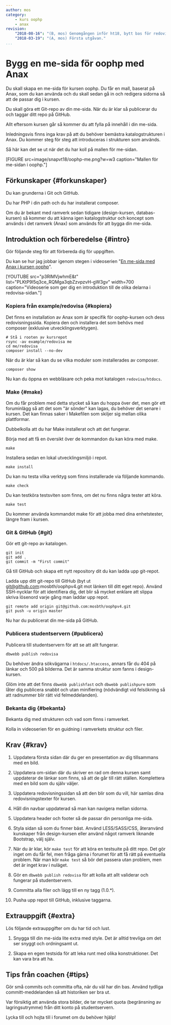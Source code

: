 ```yaml
---
author: mos
category:
    - kurs oophp
    - anax
revision:
    "2018-08-16": "(B, mos) Genomgången inför ht18, bytt bas för redovisa/."
    "2018-03-19": "(A, mos) Första utgåvan."
...
```

Bygg en me-sida för oophp med Anax
===================================

Du skall skapa en me-sida för kursen oophp. Du får en mall, baserat på Anax, som du kan använda och du skall sedan gå in och redigera sidorna så att de passar dig i kursen.

Du skall göra ett Git-repo av din me-sida. När du är klar så publicerar du och taggar ditt repo på GitHub.

Allt eftersom kursen går så kommer du att fylla på innehåll i din me-sida.

Inledningsvis finns inga krav på att du behöver bemästra katalogstrukturen i Anax. Du kommer steg för steg att introduceras i strukturen som används. 

<!--more-->

Så här kan det se ut när det du har koll på mallen för me-sidan.

[FIGURE src=image/snapvt18/oophp-me.png?w=w3 caption="Mallen för me-sidan i oophp."]



Förkunskaper {#forkunskaper}
-----------------------

Du kan grunderna i Git och GitHub.

Du har PHP i din path och du har installerat composer.

Om du är bekant med ramverk sedan tidigare (design-kursen, databas-kursen) så kommer du att känna igen katalogstruktur och koncept som används i det ramverk (Anax) som används för att bygga din me-sida.



Introduktion och förberedelse {#intro}
-----------------------

Gör följande steg för att förbereda dig för uppgiften.

Du kan se hur jag jobbar igenom stegen i videoserien "[En me-sida med Anax i kursen oophp](https://www.youtube.com/playlist?list=PLKtP9l5q3ce_RQMga3qbZzvpzvH-gW3gv)".

[YOUTUBE src="p3RlMVjwhmE&t" list="PLKtP9l5q3ce_RQMga3qbZzvpzvH-gW3gv" width=700 caption="Videoserie som ger dig en introduktion till de olika delarna i redovisa-sidan."]



### Kopiera från example/redovisa {#kopiera}

Det finns en installation av Anax som är specifik för oophp-kursen och dess redovisningssida. Kopiera den och installera det som behövs med composer (exklusive utvecklingsverktygen).

```text
# Stå i rooten av kursrepot
rsync -av example/redovisa me
cd me/redovisa
composer install --no-dev
```

När du är klar så kan du se vilka moduler som installerades av composer.

```text
composer show
```

Nu kan du öppna en webbläsare och peka mot katalogen `redovisa/htdocs`.



### Make {#make}

Om du får problem med detta stycket så kan du hoppa över det, men gör ett foruminlägg så att det som "är sönder" kan lagas, du behöver det senare i kursen. Det kan finnas saker i Makefilen som skiljer sig mellan olika plattformar.

Dubbelkolla att du har Make installerat och att det fungerar.

Börja med att få en översikt över de kommandon du kan köra med make.

```text
make
```

Installera sedan en lokal utvecklingsmiljö i repot.

```text
make install
```

Du kan nu testa vilka verktyg som finns installerade via följande kommando.

```text
make check
```

Du kan testköra testsviten som finns, om det nu finns några tester att köra.

```text
make test
```

Du kommer använda kommandot make för att jobba med dina enhetstester, längre fram i kursen.



### Git & GitHub {#git}

Gör ett git-repo av katalogen.

```text
git init
git add .
git commit -m "First commit"
```

Gå till GitHub och skapa ett nytt repository dit du kan ladda upp git-repot.

Ladda upp ditt git-repo till GitHub (byt ut git@github.com:mosbth/oophpv4.git mot länken till ditt eget repo). Använd SSH-nycklar för att identifiera dig, det blir så mycket enklare att slippa skriva lösenord varje gång man laddar upp repot.

```text
git remote add origin git@github.com:mosbth/oophpv4.git
git push -u origin master
```

Nu har du publicerat din me-sida på GitHub.



### Publicera studentservern {#publicera}

Publicera till studentservern för att se att allt fungerar.

```text
dbwebb publish redovisa
```

Du behöver ändra sökvägarna i `htdocs/.htaccess`, annars får du 404 på länkar och 500 på bilderna. Det är samma struktur som fanns i design-kursen.

Glöm inte att det finns `dbwebb publishfast` och `dbwebb publishpure` som låter dig publicera snabbt och utan minifiering (nödvändigt vid felsökning så att radnummer blir rätt vid felmeddelanden). 



### Bekanta dig {#bekanta}

Bekanta dig med strukturen och vad som finns i ramverket.

Kolla in videoserien för en guidning i ramverkets struktur och filer.



Krav {#krav}
-----------------------

1. Uppdatera första sidan där du ger en presentation av dig tillsammans med en bild.

1. Uppdatera om-sidan där du skriver en rad om denna kursen samt uppdaterar de länkar som finns, så att de går till rätt ställen. Komplettera med en bild som du själv väljer.

1. Uppdatera redovisningssidan så att den blir som du vill, här samlas dina redovisningstexter för kursen.

1. Håll din navbar uppdaterad så man kan navigera mellan sidorna.

1. Uppdatera header och footer så de passar din personliga me-sida.

1. Styla sidan så som du finner bäst. Använd LESS/SASS/CSS, återanvänd kunskaper från design-kursen eller använd något ramverk liknande Bootstrap, välj själv.

1. När du är klar, kör `make test` för att köra en testsuite på ditt repo. Det gör inget om du får fel, men fråga gärna i forumet för att få rätt på eventuella problem. När man kör `make test` så bör det passera utan problem, men det är inget krav i nuläget.

1. Gör en `dbwebb publish redovisa` för att kolla att allt validerar och fungerar på studentservern.

1. Committa alla filer och lägg till en ny tagg (1.0.\*).

1. Pusha upp repot till GitHub, inklusive taggarna.



Extrauppgift {#extra}
-----------------------

Lös följande extrauppgifter om du har tid och lust.

1. Snygga till din me-sida lite extra med style. Det är alltid trevliga om det ser snyggt och ordningsamt ut.

1. Skapa en egen testsida för att leka runt med olika konstruktioner. Det kan vara bra att ha.



Tips från coachen {#tips}
-----------------------

Gör små commits och committa ofta, när du väl har din bas. Använd tydliga committ-meddelanden så att historiken ser bra ut.

Var försiktig att använda stora bilder, de tar mycket quota (begränsning av lagringsutrymme) från ditt konto på studentservern.

Lycka till och hojta till i forumet om du behöver hjälp!
